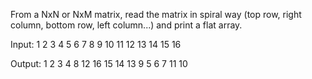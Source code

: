 From a NxN or NxM matrix, read the matrix in spiral way (top row, right column, bottom row, left column...) and print a flat array.

Input:
1   2  3  4
5   6  7  8
9  10 11 12
13 14 15 16

Output: 
1 2 3 4 8 12 16 15 14 13 9 5 6 7 11 10